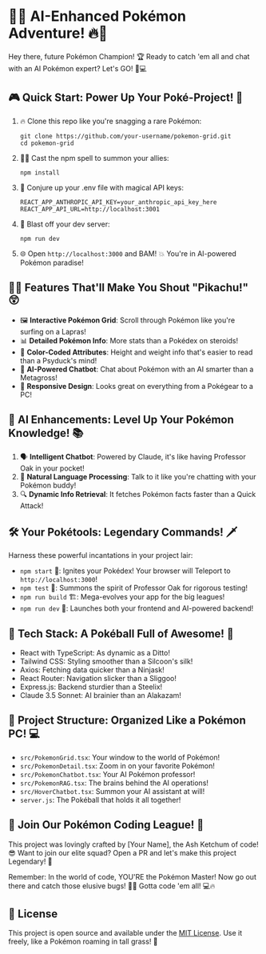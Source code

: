 # 🌟🔥 AI-Enhanced Pokémon Adventure! 🔥🌟

Hey there, future Pokémon Champion! 🏆 Ready to catch 'em all and chat with an AI Pokémon expert? Let's GO! 🚀💻

## 🎮 Quick Start: Power Up Your Poké-Project! 💪

1. 🔥 Clone this repo like you're snagging a rare Pokémon:
   ```
   git clone https://github.com/your-username/pokemon-grid.git
   cd pokemon-grid
   ```

2. 🧙‍♂️ Cast the npm spell to summon your allies:
   ```
   npm install
   ```

3. 🔮 Conjure up your .env file with magical API keys:
   ```
   REACT_APP_ANTHROPIC_API_KEY=your_anthropic_api_key_here
   REACT_APP_API_URL=http://localhost:3001
   ```

4. 🚀 Blast off your dev server:
   ```
   npm run dev
   ```

5. 🌐 Open `http://localhost:3000` and BAM! 💥 You're in AI-powered Pokémon paradise!

## 🌈✨ Features That'll Make You Shout "Pikachu!" 😲

- 🖼️ **Interactive Pokémon Grid**: Scroll through Pokémon like you're surfing on a Lapras!
- 📊 **Detailed Pokémon Info**: More stats than a Pokédex on steroids!
- 🎨 **Color-Coded Attributes**: Height and weight info that's easier to read than a Psyduck's mind!
- 🤖 **AI-Powered Chatbot**: Chat about Pokémon with an AI smarter than a Metagross!
- 📱 **Responsive Design**: Looks great on everything from a Pokégear to a PC!

## 🧠 AI Enhancements: Level Up Your Pokémon Knowledge! 📚

1. 🗣️ **Intelligent Chatbot**: Powered by Claude, it's like having Professor Oak in your pocket!
2. 💬 **Natural Language Processing**: Talk to it like you're chatting with your Pokémon buddy!
3. 🔍 **Dynamic Info Retrieval**: It fetches Pokémon facts faster than a Quick Attack!

## 🛠️ Your Pokétools: Legendary Commands! 🗡️

Harness these powerful incantations in your project lair:

- `npm start` 🏁: Ignites your Pokédex! Your browser will Teleport to `http://localhost:3000`!
- `npm test` 🧪: Summons the spirit of Professor Oak for rigorous testing!
- `npm run build` 🏗️: Mega-evolves your app for the big leagues!
- `npm run dev` 🚀: Launches both your frontend and AI-powered backend!

## 🧪 Tech Stack: A Pokéball Full of Awesome! 🔬

- React with TypeScript: As dynamic as a Ditto!
- Tailwind CSS: Styling smoother than a Silcoon's silk!
- Axios: Fetching data quicker than a Ninjask!
- React Router: Navigation slicker than a Sliggoo!
- Express.js: Backend sturdier than a Steelix!
- Claude 3.5 Sonnet: AI brainier than an Alakazam!

## 📁 Project Structure: Organized Like a Pokémon PC! 💻

- `src/PokemonGrid.tsx`: Your window to the world of Pokémon!
- `src/PokemonDetail.tsx`: Zoom in on your favorite Pokémon!
- `src/PokemonChatbot.tsx`: Your AI Pokémon professor!
- `src/PokemonRAG.tsx`: The brains behind the AI operations!
- `src/HoverChatbot.tsx`: Summon your AI assistant at will!
- `server.js`: The Pokéball that holds it all together!

## 🌟 Join Our Pokémon Coding League! 🤝

This project was lovingly crafted by [Your Name], the Ash Ketchum of code! 😎 Want to join our elite squad? Open a PR and let's make this project Legendary! 🌟

Remember: In the world of code, YOU'RE the Pokémon Master! Now go out there and catch those elusive bugs! 🐛✨ Gotta code 'em all! 💻🔥

## 📜 License

This project is open source and available under the [MIT License](LICENSE). Use it freely, like a Pokémon roaming in tall grass! 🌿
